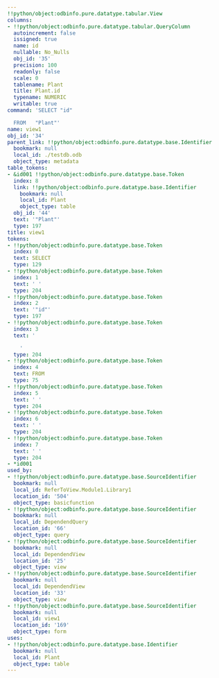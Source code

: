 ```yaml
---
!!python/object:odbinfo.pure.datatype.tabular.View
columns:
- !!python/object:odbinfo.pure.datatype.tabular.QueryColumn
  autoincrement: false
  issigned: true
  name: id
  nullable: No_Nulls
  obj_id: '35'
  precision: 100
  readonly: false
  scale: 0
  tablename: Plant
  title: Plant.id
  typename: NUMERIC
  writable: true
command: 'SELECT "id"

  FROM   "Plant"'
name: view1
obj_id: '34'
parent_link: !!python/object:odbinfo.pure.datatype.base.Identifier
  bookmark: null
  local_id: ./testdb.odb
  object_type: metadata
table_tokens:
- &id001 !!python/object:odbinfo.pure.datatype.base.Token
  index: 8
  link: !!python/object:odbinfo.pure.datatype.base.Identifier
    bookmark: null
    local_id: Plant
    object_type: table
  obj_id: '44'
  text: '"Plant"'
  type: 197
title: view1
tokens:
- !!python/object:odbinfo.pure.datatype.base.Token
  index: 0
  text: SELECT
  type: 129
- !!python/object:odbinfo.pure.datatype.base.Token
  index: 1
  text: ' '
  type: 204
- !!python/object:odbinfo.pure.datatype.base.Token
  index: 2
  text: '"id"'
  type: 197
- !!python/object:odbinfo.pure.datatype.base.Token
  index: 3
  text: '

    '
  type: 204
- !!python/object:odbinfo.pure.datatype.base.Token
  index: 4
  text: FROM
  type: 75
- !!python/object:odbinfo.pure.datatype.base.Token
  index: 5
  text: ' '
  type: 204
- !!python/object:odbinfo.pure.datatype.base.Token
  index: 6
  text: ' '
  type: 204
- !!python/object:odbinfo.pure.datatype.base.Token
  index: 7
  text: ' '
  type: 204
- *id001
used_by:
- !!python/object:odbinfo.pure.datatype.base.SourceIdentifier
  bookmark: null
  local_id: ReferToView.Module1.Library1
  location_id: '504'
  object_type: basicfunction
- !!python/object:odbinfo.pure.datatype.base.SourceIdentifier
  bookmark: null
  local_id: DependendQuery
  location_id: '66'
  object_type: query
- !!python/object:odbinfo.pure.datatype.base.SourceIdentifier
  bookmark: null
  local_id: DependendView
  location_id: '25'
  object_type: view
- !!python/object:odbinfo.pure.datatype.base.SourceIdentifier
  bookmark: null
  local_id: DependendView
  location_id: '33'
  object_type: view
- !!python/object:odbinfo.pure.datatype.base.SourceIdentifier
  bookmark: null
  local_id: view1
  location_id: '169'
  object_type: form
uses:
- !!python/object:odbinfo.pure.datatype.base.Identifier
  bookmark: null
  local_id: Plant
  object_type: table
---
```

